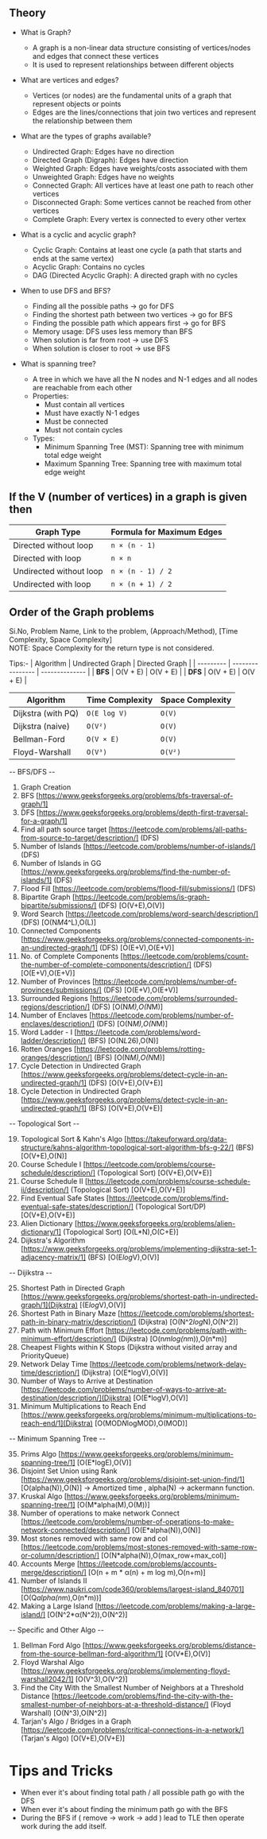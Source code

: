 ## Theory 

- What is Graph?
  - A graph is a non-linear data structure consisting of vertices/nodes and edges that connect these vertices
  - It is used to represent relationships between different objects

- What are vertices and edges?
  - Vertices (or nodes) are the fundamental units of a graph that represent objects or points
  - Edges are the lines/connections that join two vertices and represent the relationship between them

- What are the types of graphs available?
  - Undirected Graph: Edges have no direction
  - Directed Graph (Digraph): Edges have direction
  - Weighted Graph: Edges have weights/costs associated with them
  - Unweighted Graph: Edges have no weights
  - Connected Graph: All vertices have at least one path to reach other vertices
  - Disconnected Graph: Some vertices cannot be reached from other vertices
  - Complete Graph: Every vertex is connected to every other vertex

- What is a cyclic and acyclic graph?
  - Cyclic Graph: Contains at least one cycle (a path that starts and ends at the same vertex)
  - Acyclic Graph: Contains no cycles
  - DAG (Directed Acyclic Graph): A directed graph with no cycles

- When to use DFS and BFS?
    - Finding all the possible paths -> go for DFS
    - Finding the shortest path between two vertices -> go for BFS
    - Finding the possible path which appears first -> go for BFS
    - Memory usage: DFS uses less memory than BFS
    - When solution is far from root -> use DFS
    - When solution is closer to root -> use BFS

- What is spanning tree?
    - A tree in which we have all the N nodes and N-1 edges and all nodes are reachable from each other
    - Properties:
        - Must contain all vertices
        - Must have exactly N-1 edges
        - Must be connected
        - Must not contain cycles
    - Types:
        - Minimum Spanning Tree (MST): Spanning tree with minimum total edge weight
        - Maximum Spanning Tree: Spanning tree with maximum total edge weight

## If the V (number of vertices) in a graph is given then 

| **Graph Type**          | **Formula for Maximum Edges** |
| ----------------------- | ----------------------------- |
| Directed without loop   | `n × (n - 1)`                |
| Directed with loop      | `n × n`                      |
| Undirected without loop | `n × (n - 1) / 2`            |
| Undirected with loop    | `n × (n + 1) / 2`            |

## Order of the Graph problems

Si.No, Problem Name, Link to the problem, (Approach/Method), [Time Complexity, Space Complexity]  
NOTE: Space Complexity for the return type is not considered.

Tips:- 
| Algorithm | Undirected Graph | Directed Graph |
| --------- | ---------------- | -------------- |
| **BFS**   | O(V + E)         | O(V + E)       |
| **DFS**   | O(V + E)         | O(V + E)       |

| **Algorithm**      | **Time Complexity** | **Space Complexity** |
| ------------------ | ------------------- | -------------------- |
| Dijkstra (with PQ) | `O(E log V)`        | `O(V)`               |
| Dijkstra (naive)   | `O(V²)`             | `O(V)`               |
| Bellman-Ford       | `O(V × E)`          | `O(V)`               |
| Floyd-Warshall     | `O(V³)`             | `O(V²)`              |

-- BFS/DFS --
1. Graph Creation  
2. BFS [https://www.geeksforgeeks.org/problems/bfs-traversal-of-graph/1]  
3. DFS [https://www.geeksforgeeks.org/problems/depth-first-traversal-for-a-graph/1]  
4. Find all path source target [https://leetcode.com/problems/all-paths-from-source-to-target/description/] (DFS)  
5. Number of Islands [https://leetcode.com/problems/number-of-islands/] (DFS)  
6. Number of Islands in GG [https://www.geeksforgeeks.org/problems/find-the-number-of-islands/1] (DFS)  
7. Flood Fill [https://leetcode.com/problems/flood-fill/submissions/] (DFS)  
8. Bipartite Graph [https://leetcode.com/problems/is-graph-bipartite/submissions/] (DFS) [O(V+E),O(V)]  
9. Word Search [https://leetcode.com/problems/word-search/description/] (DFS) [O(N*M*4^L),O(L)]  
10. Connected Components [https://www.geeksforgeeks.org/problems/connected-components-in-an-undirected-graph/1] (DFS) [O(E+V),O(E+V)]  
11. No. of Complete Components [https://leetcode.com/problems/count-the-number-of-complete-components/description/] (DFS) [O(E+V),O(E+V)]  
12. Number of Provinces [https://leetcode.com/problems/number-of-provinces/submissions/] (DFS) [O(E+V),O(E+V)]  
13. Surrounded Regions [https://leetcode.com/problems/surrounded-regions/description/] (DFS) [O(N*M),O(N*M)]
14. Number of Enclaves [https://leetcode.com/problems/number-of-enclaves/description/] (DFS) [O(N*M),O(N*M)]
15. Word Ladder - I [https://leetcode.com/problems/word-ladder/description/] (BFS) [O(N*L*26),O(N)]
16. Rotten Oranges [https://leetcode.com/problems/rotting-oranges/description/] (BFS)  [O(N*M),O(N*M)]
17. Cycle Detection in Undirected Graph [https://www.geeksforgeeks.org/problems/detect-cycle-in-an-undirected-graph/1] (DFS) [O(V+E),O(V+E)]
18. Cycle Detection in Undirected Graph [https://www.geeksforgeeks.org/problems/detect-cycle-in-an-undirected-graph/1] (BFS) [O(V+E),O(V+E)]

-- Topological Sort --

19. Topological Sort & Kahn's Algo [https://takeuforward.org/data-structure/kahns-algorithm-topological-sort-algorithm-bfs-g-22/] (BFS) [O(V+E),O(N)]
20. Course Schedule I [https://leetcode.com/problems/course-schedule/description/] (Topological Sort)  [O(V+E),O(V+E)]
21. Course Schedule II [https://leetcode.com/problems/course-schedule-ii/description/] (Topological Sort) [O(V+E),O(V+E)]
22. Find Eventual Safe States [https://leetcode.com/problems/find-eventual-safe-states/description/] (Topological Sort/DP)  [O(V+E),O(V+E)]
23. Alien Dictionary [https://www.geeksforgeeks.org/problems/alien-dictionary/1] (Topological Sort)  [O(L*N),O(C+E)]
24. Dijkstra's Algorithm  [https://www.geeksforgeeks.org/problems/implementing-dijkstra-set-1-adjacency-matrix/1] (BFS) [O(E*log*V),O(V)]

-- Dijikstra --

25. Shortest Path in Directed Graph [https://www.geeksforgeeks.org/problems/shortest-path-in-undirected-graph/1](Dijkstra) [(E*log*V),O(V)]
26. Shortest Path in Binary Maze [https://leetcode.com/problems/shortest-path-in-binary-matrix/description/] (Dijkstra)  [O(N^2*log*N),O(N^2)]
27. Path with Minimum Effort [https://leetcode.com/problems/path-with-minimum-effort/description/] (Dijkstra)  [O(n*mlog(n*m)),O(n*m)]
28. Cheapest Flights within K Stops (Dijkstra without visited array and PriorityQueue)  
29. Network Delay Time [https://leetcode.com/problems/network-delay-time/description/] (Dijkstra)  [O(E*logV),O(V)]
30. Number of Ways to Arrive at Destination [https://leetcode.com/problems/number-of-ways-to-arrive-at-destination/description/](Dijkstra)  [O(E*logV),O(V)]
31. Minimum Multiplications to Reach End [https://www.geeksforgeeks.org/problems/minimum-multiplications-to-reach-end/1](Dijkstra)  [O(MOD*N*logMOD),O(MOD)]


-- Minimum Spanning Tree --

35. Prims Algo [https://www.geeksforgeeks.org/problems/minimum-spanning-tree/1] [O(E*logE),O(V)]
36. Disjoint Set Union using Rank [https://www.geeksforgeeks.org/problems/disjoint-set-union-find/1] [O(alpha(N)),O(N)] -> Amortized time , alpha(N) -> ackermann function.
37. Kruskal Algo [https://www.geeksforgeeks.org/problems/minimum-spanning-tree/1] [O(M*alpha(M),O(M))]
38. Number of operations to make network Connect [https://leetcode.com/problems/number-of-operations-to-make-network-connected/description/] [O(E*alpha(N)),O(N)]
39. Most stones removed with same row and col [https://leetcode.com/problems/most-stones-removed-with-same-row-or-column/description/] [O(N*alpha(N)),O(max_row+max_col)]
40. Accounts Merge [https://leetcode.com/problems/accounts-merge/description/] [O(n + m * α(n) + m log m),O(n+m)]
41. Number of Islands II [https://www.naukri.com/code360/problems/largest-island_840701] [O(Q*alpha(n*m),O(n*m))]
42. Making a Large Island [https://leetcode.com/problems/making-a-large-island/] [O(N^2*α(N^2)),O(N^2)]

-- Specific and Other Algo --

1. Bellman Ford Algo [https://www.geeksforgeeks.org/problems/distance-from-the-source-bellman-ford-algorithm/1] [O(V*E),O(V)]
2. Floyd Warshal Algo [https://www.geeksforgeeks.org/problems/implementing-floyd-warshall2042/1] [O(V^3),O(V^2)]
3. Find the City With the Smallest Number of Neighbors at a Threshold Distance [https://leetcode.com/problems/find-the-city-with-the-smallest-number-of-neighbors-at-a-threshold-distance/] (Floyd Warshall) [O(N^3),O(N^2)]
4. Tarjan's Algo / Bridges in a Graph [https://leetcode.com/problems/critical-connections-in-a-network/] (Tarjan's Algo) [O(V+E),O(V+E)]

# Tips and Tricks 

- When ever it's about finding total path / all possible path go with the DFS 
- When ever it's about finding the minimum path go with the BFS
- During the BFS if ( remove -> work -> add ) lead to TLE then operate work during the add itself.